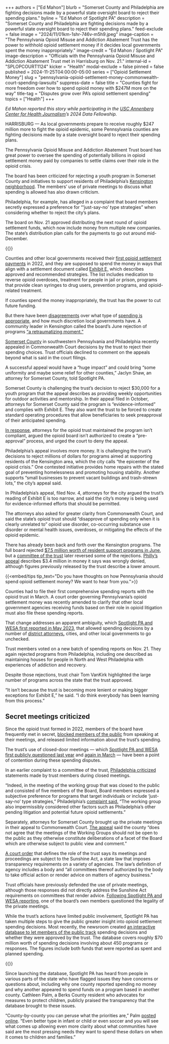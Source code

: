 +++
authors = ["Ed Mahon"]
blurb = "Somerset County and Philadelphia are fighting decisions made by a powerful state oversight board to reject their spending plans."
byline = "Ed Mahon of Spotlight PA"
description = "Somerset County and Philadelphia are fighting decisions made by a powerful state oversight board to reject their spending plans."
feed-exclude = false
image = "2024/11/01km-1shr-746v-m5h9.jpeg"
image-caption = "The Pennsylvania Opioid Misuse and Addiction Abatement Trust has the power to withhold opioid settlement money if it decides local governments spent the money inappropriately."
image-credit = "Ed Mahon / Spotlight PA"
image-description = "Officials with the Pennsylvania Opioid Misuse and Addiction Abatement Trust met in Harrisburg on Nov. 21."
internal-id = "SPLOPCOURT1124"
kicker = "Health"
modal-exclude = false
pinned = false
published = 2024-11-25T04:00:00-05:00
series = ["Opioid Settlement Money"]
slug = "pennsylvania-opioid-settlement-money-commonwealth-court-spending-lawsuits"
suppress-date = false
title = "Counties fight for more freedom over how to spend opioid money with $247M more on the way"
title-tag = "Disputes grow over PA’s opioid settlement spending"
topics = ["Health"]
+++

<em>Ed Mahon reported this story while participating in the </em><a href="https://centerforhealthjournalism.org/about-center"><em>USC Annenberg Center for Health Journalism</em></a><em>’s 2024 Data Fellowship.</em>

HARRISBURG — As local governments prepare to receive roughly $247 million more to fight the opioid epidemic, some Pennsylvania counties are fighting decisions made by a state oversight board to reject their spending plans.

The Pennsylvania Opioid Misuse and Addiction Abatement Trust board has great power to oversee the spending of potentially billions in opioid settlement money paid by companies to settle claims over their role in the opioid crisis.

The board has been criticized for rejecting a youth program in Somerset County and initiatives to support residents of Philadelphia’s <a href="https://www.npr.org/sections/shots-health-news/2024/11/18/nx-s1-5192942/philadelphia-kensington-drug-settlement-funds-pharma-million-from-opioid-lawsuits">Kensington neighborhood</a>. The members’ use of private meetings to discuss what spending is allowed has also drawn criticism.

Philadelphia, for example, has alleged in a complaint that board members secretly expressed a preference for “‘just-say-no’ type strategies” when considering whether to reject the city’s plans.<strong></strong>

The board on Nov. 21 approved distributing the next round of opioid settlement funds, which now include money from multiple new companies. The state’s distribution plan calls for the payments to go out around mid-December.

{{<datawrapper src="https://datawrapper.dwcdn.net/Fteqh/2/" height="636" >}}

Counties and other local governments received their <a href="https://www.spotlightpa.org/news/2023/10/pennsylvania-opioid-settlement-fund-receive/">first opioid settlement payments</a> in 2022, and they are supposed to spend the money in ways that align with a settlement document called <a href="https://www.attorneygeneral.gov/wp-content/uploads/2021/12/Exhibit-E-Final-Distributor-Settlement-Agreement-8-11-21.pdf">Exhibit E,</a> which describes approved and recommended strategies. The list includes medication to reverse opioid overdoses, treatment for people in jail or prison, programs that provide clean syringes to drug users, prevention programs, and opioid-related treatment.

If counties spend the money inappropriately, the trust has the power to cut future funding.

But there have been <a href="https://www.spotlightpa.org/news/2024/06/pennsylvania-opioid-cash-trust-decisions/">disagreements</a> over what type of <a href="https://www.spotlightpa.org/news/2023/04/pa-opioid-settlement-money-cases-police-treatment-johnson-johnson/">spending is appropriate</a>, and how much discretion local governments have. A community leader in Kensington called the board’s June rejection of programs <a href="https://www.spotlightpa.org/news/2024/08/opioid-settlement-cash-public-comments-ignored/">“a retraumatizing moment.”</a>

<a href="https://www.documentcloud.org/documents/25285708-244-md-2024-memo-of-law-filed?responsive=1&amp;title=1">Somerset County</a> in southwestern Pennsylvania and Philadelphia recently appealed in Commonwealth Court decisions by the trust to reject their spending choices. Trust officials declined to comment on the appeals beyond what is said in the court filings.

A successful appeal would have a “huge impact” and could bring “some uniformity and maybe some relief for other counties,” Jaclyn Shaw, an attorney for Somerset County, told Spotlight PA.

Somerset County is challenging the trust’s decision to reject $30,000 for a youth program that the appeal describes as providing weekly opportunities for outdoor activities and mentorship. In their appeal filed in October, attorneys for Somerset County said the program is “evidence-informed” and complies with Exhibit E. They also want the trust to be forced to create standard operating procedures that allow beneficiaries to seek preapproval of their anticipated spending.

<a href="https://www.documentcloud.org/documents/25364962-244-md-2022-answer-to-app-for-relief-nov-18-2024?responsive=1&amp;title=1">In response</a>, attorneys for the opioid trust maintained the program isn’t compliant, argued the opioid board isn’t authorized to create a “pre-approval” process, and urged the court to deny the appeal.

Philadelphia’s appeal involves more money. It is challenging the trust’s decisions to reject millions of dollars for programs aimed at supporting residents of the Kensington area, which the city calls “the epicenter of the opioid crisis.” One contested initiative provides home repairs with the stated goal of preventing homelessness and promoting housing stability. Another supports “small businesses to prevent vacant buildings and trash-strewn lots,” the city’s appeal said.

In Philadelphia’s appeal, filed Nov. 4, attorneys for the city argued the trust’s reading of Exhibit E is too narrow, and said the city’s money is being used for evidence-informed efforts that should be permitted.

The attorneys also asked for greater clarity from Commonwealth Court, and said the state’s opioid trust should “disapprove of spending only when it is clearly unrelated to” opioid use disorder, co-occurring substance use disorder or mental health issues, overdoses, or mitigating the effects of the opioid epidemic.

There has already been back and forth over the Kensington programs. The full board rejected <a href="https://www.spotlightpa.org/news/2024/06/pennsylvania-opioid-cash-trust-decisions/">$7.5 million worth of resident support programs in June</a>, but a <a href="https://www.kensingtonvoice.com/en/opioid-trust-ruling-favors-kensington-schools-parks-and-rent-and-mortgage-relief-but-not-home-repairs-or-small-businesses/">committee of the trust</a> later reversed some of the rejections. <a href="https://www.documentcloud.org/documents/25365056-20241104-memo-of-law-stamped?responsive=1&amp;title=1">Philly’s appeal</a> describes $3.4 million in money it says was wrongly denied, although figures previously released by the trust describe a lower amount.

{{<embed/tips tip_text="Do you have thoughts on how Pennsylvania should spend opioid settlement money? We want to hear from you.">}}

Counties had to file their first comprehensive spending reports with the opioid trust in March. A court order governing Pennsylvania’s opioid settlement money was recently amended to clarify that other local government agencies receiving funds based on their role in opioid litigation must also file these spending reports.

That change addresses an apparent ambiguity, which <a href="https://www.spotlightpa.org/news/2023/05/pa-opioid-settlement-money-explained/">Spotlight PA and WESA first reported in May 2023</a>, that allowed spending decisions by a number of <a href="https://www.spotlightpa.org/news/2024/04/opioid-settlement-cash-boon-to-pennsylvania-prosecutors-but-public-defenders-are-being-turned-away/">district attorneys</a><strong>,</strong> cities, and other local governments to go unchecked.

Trust members voted on a new batch of spending reports on Nov. 21. They again rejected programs from Philadelphia, including one described as maintaining houses for people in North and West Philadelphia with experiences of addiction and recovery.

Despite those rejections, trust chair Tom VanKirk highlighted the large number of programs across the state that the trust approved.

“It isn’t because the trust is becoming more lenient or making bigger exceptions for Exhibit E,” he said. “I do think everybody has been learning from this process.”

## Secret meetings criticized

Since the opioid trust formed in 2022, members of the board have frequently met in secret, <a href="https://www.spotlightpa.org/news/2024/08/opioid-settlement-cash-public-comments-ignored/">blocked members of the public</a> from speaking at their meetings, and released limited information about the trust’s spending.

The trust’s use of closed-door meetings — which <a href="https://www.spotlightpa.org/news/2023/06/pa-opioid-settlement-trust-secret-meetings-public-records/">Spotlight PA and WESA first publicly questioned last year</a> and <a href="https://www.spotlightpa.org/news/2024/03/opioid-settlement-secret-review/">again in March</a> — have been a point of contention during these spending disputes.

In an earlier complaint to a committee of the trust, <a href="https://www.inquirer.com/health/opioid-addiction/philadelphia-opioid-settlement-fund-appeal-20240924.html">Philadelphia criticized</a> statements made by trust members during closed meetings.

“Indeed, in the meeting of the working group that was closed to the public and consisted of five members of the Board, Board members expressed a subjective preference for programs that target individuals or include ‘just-say-no’ type strategies,” Philadelphia’s <a href="https://www.documentcloud.org/documents/25365044-20240812-philadelphia-complaint-submitted-aug-9-7#document/p18">complaint said.</a> “The working group also impermissibly considered other factors such as Philadelphia’s other pending litigation and potential future opioid settlements.”

Separately, attorneys for Somerset County brought up the private meetings in their appeal to Commonwealth Court. <a href="https://www.documentcloud.org/documents/25378399-244-md-2024-memo-of-law-filed-11424-1#document/p19">The appeal</a> said the county “does not agree that the meetings of the Working Groups should not be open to the public as they otherwise constitute deliberations of a facet of the Board which are otherwise subject to public view and comment.”

<a href="https://www.paopioidtrust.org/getmedia/af2762fe-59fb-47ab-84bb-328f68252dfd/First-Amended-and-Restated-Trust-Order_2.pdf">A court order</a> that defines the role of the trust says its meetings and proceedings are subject to the Sunshine Act, a state law that imposes transparency requirements on a variety of agencies. The law’s definition of agency includes a body and “all committees thereof authorized by the body to take official action or render advice on matters of agency business.”

Trust officials have previously defended the use of private meetings, although those responses did not directly address the Sunshine Act requirements on committees that render advice. <a href="https://www.spotlightpa.org/news/2024/03/opioid-settlement-secret-review/">Following Spotlight PA and WESA reporting</a>, one of the board’s own members questioned the legality of the private meetings.

While the trust’s actions have limited public involvement, Spotlight PA has taken multiple steps to give the public greater insight into opioid settlement spending decisions. Most recently, the newsroom created <a href="https://www.spotlightpa.org/news/2024/11/pennsylvania-opioid-settlement-money-spending-data/">an interactive database to let members of the public track</a> spending decisions and whether they were approved by the trust. The database covers roughly $70 million worth of spending decisions involving about 450 programs or responses. The figures include both funds that were reported as spent and planned spending.

{{<datawrapper src="https://datawrapper.dwcdn.net/FSmlD/46/" height="665" >}}

Since launching the database, Spotlight PA has heard from people in various parts of the state who have flagged issues they have concerns or questions about, including why one county reported spending no money and why another appeared to spend funds on a program based in another county. Cathleen Palm, a Berks County resident who advocates for measures to protect children, publicly praised the transparency that the database brought to these issues.

“County-by-county you can peruse what the priorities are,” Palm <a href="https://www.linkedin.com/posts/cathleen-palm-2429741bb_spotlight-pa-database-tracks-70m-in-opioid-activity-7264282498707156992-l5K9?utm_source=share&amp;utm_medium=member_desktop">posted online</a>. “Even better type in infant or child or even soccer and you will see what comes up allowing even more clarity about what communities have said are the most pressing needs they want to spend these dollars on when it comes to children and families.”

